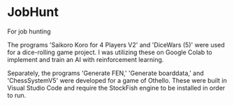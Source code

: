 # JobHunt
For job hunting

The programs 'Saikoro Koro for 4 Players V2' and 'DiceWars (5)' were used for a dice-rolling game project. I was utilizing these on Google Colab to implement and train an AI with reinforcement learning.

Separately, the programs 'Generate FEN,' 'Generate boarddata,' and 'ChessSystemV5' were developed for a game of Othello. These were built in Visual Studio Code and require the StockFish engine to be installed in order to run.
